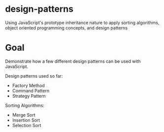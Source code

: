 design-patterns
===============

Using JavaScript's prototype inheritance nature to apply sorting algorithms, object oriented programming concepts, and design patterns

Goal
===============
Demonstrate how a few different design patterns can be used with JavaScript.

Design patterns used so far:
* Factory Method
* Command Pattern
* Strategy Pattern

Sorting Algorithms:
* Merge Sort
* Insertion Sort
* Selection Sort
